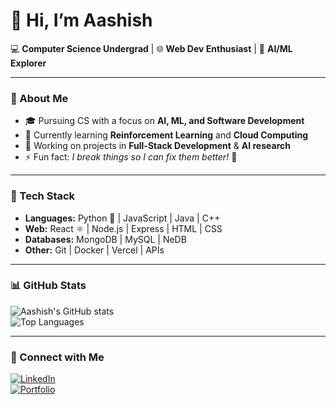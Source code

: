 # 👋 Hi, I’m Aashish  

💻 **Computer Science Undergrad** | 🌐 **Web Dev Enthusiast** | 🤖 **AI/ML Explorer**  

---

### 🌟 About Me
- 🎓 Pursuing CS with a focus on **AI, ML, and Software Development**  
- 🌱 Currently learning **Reinforcement Learning** and **Cloud Computing**  
- 🔭 Working on projects in **Full-Stack Development** & **AI research**  
- ⚡ Fun fact: *I break things so I can fix them better!* 🚀  

---

### 📌 Tech Stack
- **Languages:** Python 🐍 | JavaScript | Java | C++  
- **Web:** React ⚛️ | Node.js | Express | HTML | CSS  
- **Databases:** MongoDB | MySQL | NeDB  
- **Other:** Git | Docker | Vercel | APIs  

---

### 📊 GitHub Stats
![Aashish's GitHub stats](https://github-readme-stats.vercel.app/api?username=YourGitHubUsername&show_icons=true&theme=radical)  
![Top Languages](https://github-readme-stats.vercel.app/api/top-langs/?username=YourGitHubUsername&layout=compact&theme=radical)

---

### 🔗 Connect with Me
[![LinkedIn](https://img.shields.io/badge/LinkedIn-blue?style=flat&logo=linkedin)](https://linkedin.com/in/yourlinkedin)  
[![Portfolio](https://img.shields.io/badge/Portfolio-000?style=flat&logo=github)](https://yourwebsite.com)  

